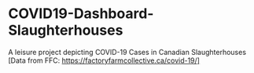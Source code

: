 # COVID19-Dashboard-Slaughterhouses
 A leisure project depicting COVID-19 Cases in Canadian Slaughterhouses [Data from FFC: https://factoryfarmcollective.ca/covid-19/]
